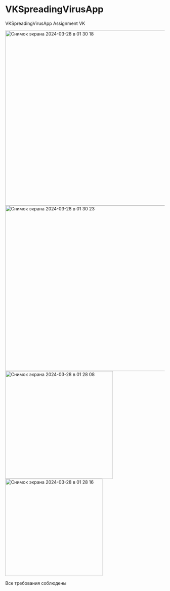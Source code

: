 # VKSpreadingVirusApp
VKSpreadingVirusApp Assignment VK

<img width="552" alt="Снимок экрана 2024-03-28 в 01 30 18" src="https://github.com/vishelpodishat/VKSpreadingVirusApp/assets/90091472/6b2760ae-23f4-4dbe-b9a4-77928878d3b0">

<img width="523" alt="Снимок экрана 2024-03-28 в 01 30 23" src="https://github.com/vishelpodishat/VKSpreadingVirusApp/assets/90091472/2dd7c68c-80e1-4b46-b7bd-2f64f51b39f8">

<img width="340" alt="Снимок экрана 2024-03-28 в 01 28 08" src="https://github.com/vishelpodishat/VKSpreadingVirusApp/assets/90091472/fa72c969-76c7-4656-b6c3-42f3bf664aff">

<img width="307" alt="Снимок экрана 2024-03-28 в 01 28 16" src="https://github.com/vishelpodishat/VKSpreadingVirusApp/assets/90091472/a3611d12-c92b-4510-a944-bfe4961c42bf">

Все требования соблюдены
